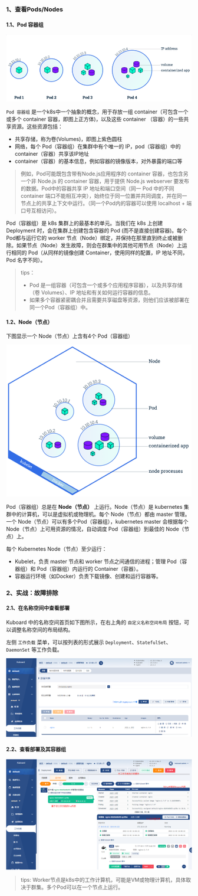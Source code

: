 ### 1、查看Pods/Nodes

#### 1.1、Pod 容器组

![img.png](images/kuboard-pod-01.png)

`Pod 容器组` 是一个k8s中一个抽象的概念，用于存放一组 container（可包含一个或多个 container 容器，即图上正方体)，以及这些 container （容器）的一些共享资源。这些资源包括：

- 共享存储，称为卷(Volumes)，即图上紫色圆柱
- 网络，每个 Pod（容器组）在集群中有个唯一的 IP，pod（容器组）中的 container（容器）共享该IP地址
- container（容器）的基本信息，例如容器的镜像版本，对外暴露的端口等

> 例如，Pod可能既包含带有Node.js应用程序的 container 容器，也包含另一个非 Node.js 的 container 容器，用于提供 Node.js webserver 要发布的数据。Pod中的容器共享 IP
> 地址和端口空间（同一 Pod 中的不同 container 端口不能相互冲突），始终位于同一位置并共同调度，并在同一节点上的共享上下文中运行。（同一个Pod内的容器可以使用 localhost + 端口号互相访问）。

Pod（容器组）是 k8s 集群上的最基本的单元。当我们在 k8s 上创建 Deployment 时，会在集群上创建包含容器的 Pod (而不是直接创建容器)。每个Pod都与运行它的 worker
节点（Node）绑定，并保持在那里直到终止或被删除。如果节点（Node）发生故障，则会在群集中的其他可用节点（Node）上运行相同的 Pod（从同样的镜像创建 Container，使用同样的配置，IP 地址不同，Pod 名字不同）。

> tips：
> - Pod 是一组容器（可包含一个或多个应用程序容器），以及共享存储（卷 Volumes）、IP 地址和有关如何运行容器的信息。
> - 如果多个容器紧密耦合并且需要共享磁盘等资源，则他们应该被部署在同一个Pod（容器组）中。

#### 1.2、Node（节点）

下图显示一个 Node（节点）上含有4个 Pod（容器组）

![img.png](images/kuboard-pod-02.png)

Pod（容器组）总是在 **Node（节点）** 上运行。Node（节点）是 kubernetes 集群中的计算机，可以是虚拟机或物理机。每个 Node（节点）都由 master 管理。一个
Node（节点）可以有多个Pod（容器组），kubernetes master 会根据每个 Node（节点）上可用资源的情况，自动调度 Pod（容器组）到最佳的 Node（节点）上。

每个 Kubernetes Node（节点）至少运行：

- Kubelet，负责 master 节点和 worker 节点之间通信的进程；管理 Pod（容器组）和 Pod（容器组）内运行的 Container（容器）。
- 容器运行环境（如Docker）负责下载镜像、创建和运行容器等。

### 2、实战：故障排除

#### 2.1、在名称空间中查看部署

Kuboard 中的名称空间首页如下图所示，在右上角的 `自定义名称空间布局` 按钮，可以调整名称空间的布局结构。

左侧 `工作负载` 菜单，可以按列表的形式展示 `Deployment`、`StatefulSet`、`DaemonSet` 等工作负载。

![img.png](images/kuboard-pod-03.png)

#### 2.2、查看部署及其容器组

![img.png](images/kuboard-pod-04.png)

> tips: Worker节点是k8s中的工作计算机，可能是VM或物理计算机，具体取决于群集。多个Pod可以在一个节点上运行。
